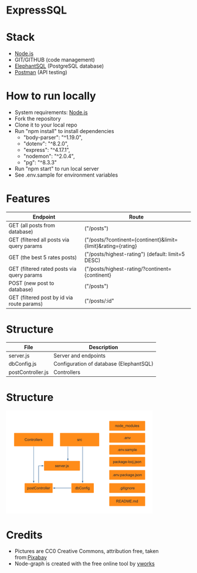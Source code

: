 # ExpressSQL

# Stack

- [Node.js](https://nodejs.org/)
- GIT/GITHUB (code management)
- [ElephantSQL](https://www.elephantsql.com/) (PostgreSQL database)
- [Postman](https://www.postman.com/) (API testing)

# How to run locally

- System requirements: [Node.js](https://nodejs.org/)
- Fork the repository
- Clone it to your local repo
- Run "npm install" to install dependencies
  - "body-parser": "^1.19.0",
  - "dotenv": "^8.2.0",
  - "express": "^4.17.1",
  - "nodemon": "^2.0.4",
  - "pg": "^8.3.3"
- Run "npm start" to run local server
- See .env.sample for environment variables

# Features

| Endpoint                                   | Route                                                         |
| ------------------------------------------ | ------------------------------------------------------------- |
| GET (all posts from database)              | ("/posts")                                                    |
| GET (filtered all posts via query params   | ("/posts/?continent={continent}&limit={limit}&rating={rating} |
| GET (the best 5 rates posts)               | ("/posts/highest-rating") (default: limit=5 DESC)             |
| GET (filtered rated posts via query params | ("/posts/highest-rating/?continent={continent}                |
| POST (new post to database)                | ("/posts")                                                    |
| GET (filtered post by id via route params) | ("/posts/:id"                                                 |

# Structure

| File              | Description                             |
| ----------------- | --------------------------------------- |
| server.js         | Server and endpoints                    |
| dbConfig.js       | Configuration of database (ElephantSQL) |
| postController.js | Controllers                             |

# Structure

<img src="./src/images/nodeStructure.png" title="Node structure" alt="Node structure" width="400">

# Credits

- Pictures are CC0 Creative Commons, attribution free, taken from:[Pixabay](https://pixabay.com/)
- Node-graph is created with the free online tool by [yworks](https://live.yworks.com/demos/layout/layoutstyles/index.html)
